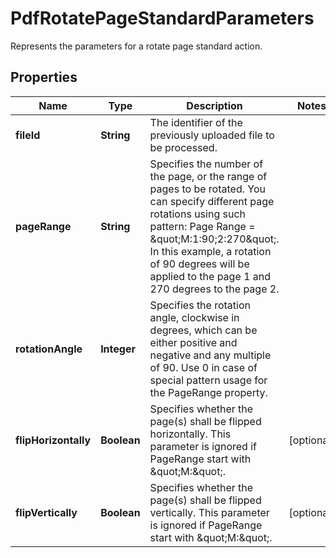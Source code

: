 

# PdfRotatePageStandardParameters

Represents the parameters for a rotate page standard action.
## Properties

Name | Type | Description | Notes
------------ | ------------- | ------------- | -------------
**fileId** | **String** | The identifier of the previously uploaded file to be processed. | 
**pageRange** | **String** | Specifies the number of the page, or the range of pages to be rotated.  You can specify different page rotations using such pattern: Page Range &#x3D; \&quot;M:1:90;2:270\&quot;. In this example, a rotation of 90 degrees will be applied to the page 1 and 270 degrees to the page 2. | 
**rotationAngle** | **Integer** | Specifies the rotation angle, clockwise in degrees, which can be either positive and negative and any multiple of 90.  Use 0 in case of special pattern usage for the PageRange property. | 
**flipHorizontally** | **Boolean** | Specifies whether the page(s) shall be flipped horizontally.  This parameter is ignored if PageRange start with \&quot;M:\&quot;. |  [optional]
**flipVertically** | **Boolean** | Specifies whether the page(s) shall be flipped vertically.  This parameter is ignored if PageRange start with \&quot;M:\&quot;. |  [optional]



